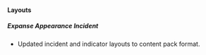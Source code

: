 
#### Layouts
##### Expanse Appearance Incident
 - Updated incident and indicator layouts to content pack format.